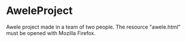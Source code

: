 # AweleProject
Awele project made in a team of two people. The resource "awele.html" must be opened with Mozilla Firefox.
